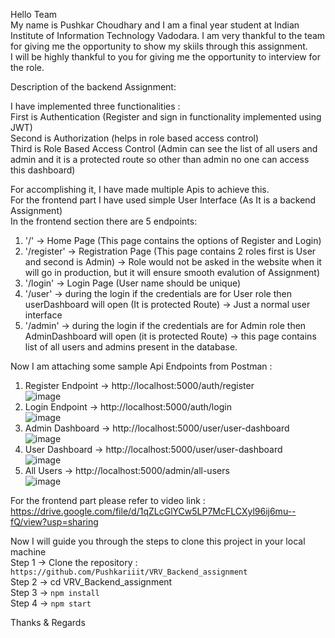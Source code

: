 Hello Team <br/>
My name is Pushkar Choudhary and I am a final year student at Indian Institute of Information Technology Vadodara. I am very thankful to the team for giving me the opportunity to show my skiils through this assignment.
<br/>
I will be highly thankful to you for giving me the opportunity to interview for the role. <br/>


Description of the backend Assignment: <br/>

I have implemented three functionalities : <br/>
First is Authentication (Register and sign in functionality implemented using JWT) <br/>
Second is Authorization (helps in role based access control) <br/>
Third is Role Based Access Control (Admin can see the list of all users and admin and it is a protected route so other than admin no one can access this dashboard) <br/>

For accomplishing it, I have made multiple Apis to achieve this. <br/>
For the frontend part I have used simple User Interface (As It is a backend Assignment) <br/>
In the frontend section there are 5 endpoints: <br/>
1) '/' -> Home Page (This page contains the options of Register and Login) <br/>
2) '/register' -> Registration Page (This page contains 2 roles first is User and second is Admin) -> Role would not be asked in the website when it will go in production, but it will ensure smooth evalution of Assignment) <br/>
3) '/login' -> Login Page (User name should be unique) <br/>
4) '/user' -> during the login if the credentials are for User role then userDashboard will open (It is protected Route) -> Just a normal user interface <br/>
5) '/admin' -> during the login if the credentials are for Admin role then AdminDashboard will open (it is protected Route) -> this page contains list of all users and admins present in the database. <br/>

Now I am attaching some sample Api Endpoints from Postman : <br/>

1) Register Endpoint -> http://localhost:5000/auth/register <br/>
![image](https://github.com/user-attachments/assets/4c545bc4-cbae-4ca3-8579-f1b962af83f6)
2) Login Endpoint -> http://localhost:5000/auth/login <br/>
![image](https://github.com/user-attachments/assets/a8aa7f0f-403f-4cd2-b0fe-142dbb1643ba)
3) Admin Dashboard -> http://localhost:5000/user/user-dashboard <br/>
![image](https://github.com/user-attachments/assets/bb35bc59-2b21-4948-812b-55db3a530fea)
4) User Dashboard -> http://localhost:5000/user/user-dashboard <br/>
![image](https://github.com/user-attachments/assets/8efe77fb-1603-4e28-95e3-70e484044dbf)
5) All Users -> http://localhost:5000/admin/all-users <br/>
![image](https://github.com/user-attachments/assets/82203822-6223-4a72-901b-fdf49a9c6de7)

For the frontend part please refer to video link : https://drive.google.com/file/d/1qZLcGlYCw5LP7McFLCXyl96ij6mu--fQ/view?usp=sharing <br/>

Now I will guide you through the steps to clone this project in your local machine <br/>
Step 1 -> Clone the repository : ``` https://github.com/Pushkariiit/VRV_Backend_assignment ``` <br/>
Step 2 -> cd VRV_Backend_assignment <br/>
Step 3 -> ``` npm install ``` <br/>
Step 4 -> ``` npm start ``` <br/>

Thanks & Regards
